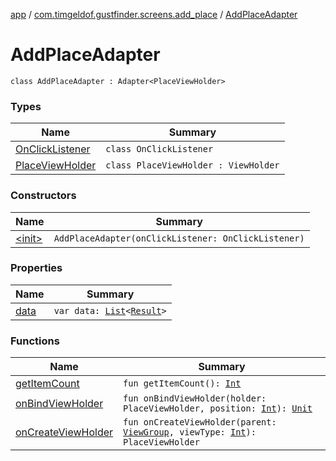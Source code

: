 [app](../../index.md) / [com.timgeldof.gustfinder.screens.add_place](../index.md) / [AddPlaceAdapter](./index.md)

# AddPlaceAdapter

`class AddPlaceAdapter : Adapter<PlaceViewHolder>`

### Types

| Name | Summary |
|---|---|
| [OnClickListener](-on-click-listener/index.md) | `class OnClickListener` |
| [PlaceViewHolder](-place-view-holder/index.md) | `class PlaceViewHolder : ViewHolder` |

### Constructors

| Name | Summary |
|---|---|
| [&lt;init&gt;](-init-.md) | `AddPlaceAdapter(onClickListener: OnClickListener)` |

### Properties

| Name | Summary |
|---|---|
| [data](data.md) | `var data: `[`List`](https://kotlinlang.org/api/latest/jvm/stdlib/kotlin.collections/-list/index.html)`<`[`Result`](../../com.timgeldof.gustfinder.network.models.search_api/-result/index.md)`>` |

### Functions

| Name | Summary |
|---|---|
| [getItemCount](get-item-count.md) | `fun getItemCount(): `[`Int`](https://kotlinlang.org/api/latest/jvm/stdlib/kotlin/-int/index.html) |
| [onBindViewHolder](on-bind-view-holder.md) | `fun onBindViewHolder(holder: PlaceViewHolder, position: `[`Int`](https://kotlinlang.org/api/latest/jvm/stdlib/kotlin/-int/index.html)`): `[`Unit`](https://kotlinlang.org/api/latest/jvm/stdlib/kotlin/-unit/index.html) |
| [onCreateViewHolder](on-create-view-holder.md) | `fun onCreateViewHolder(parent: `[`ViewGroup`](https://developer.android.com/reference/android/view/ViewGroup.html)`, viewType: `[`Int`](https://kotlinlang.org/api/latest/jvm/stdlib/kotlin/-int/index.html)`): PlaceViewHolder` |
